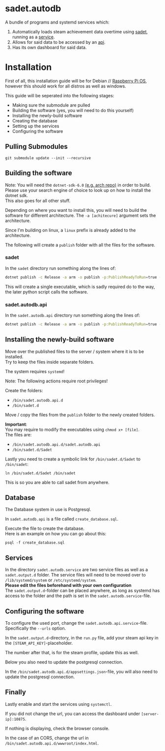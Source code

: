 # sadet.autodb

A bundle of programs and systemd services which:
1. Automatically loads steam achievement data overtime using
[sadet](https://github.com/Joyersch/sadet),
running as a [service](https://github.com/Joyersch/sadet.autodb.service).  
2. Allows for said data to be accessed by an
[api](https://github.com/Joyersch/sadet.autodb.api).
3. Has its own dashboard for said data.

# Installation

First of all, this installation guide will be
for Debian // [Raspberry Pi OS](https://www.raspdberrypi.com/software/),
however this should work for all distros as well as windows.

This guide will be seperated into the following stages:
- Making sure the submodule are pulled
- Building the software (yes, you will need to do this yourself)
- Installing the newly-build software
- Creating the database
- Setting up the services
- Configuring the software

## Pulling Submodules

```shell
git submodule update --init --recursive
```

## Building the software

Note: You will need the `dotnet-sdk-6.0`
[(e.g. arch repo)](https://archlinux.org/packages/extra/x86_64/dotnet-sdk-6.0/)
in order to build.  
Please use your search engine of choice to look up on how to install the dotnet sdk.  
This also goes for all other stuff.  

Depending on where you want to install this, you will need to build
the software for different architecture. 
The `-a [achitecure]` argument sets the architecture. 

Since I'm building on linux, a `linux` prefix is already added to the architecture.  

The following will create a `publish` folder with all the files for the software.

### sadet

In the `sadet` directory run something along the lines of:

```sh
dotnet publish -c Release -a arm -o publish -p:PublishReadyToRun=true -p:PublishSingleFile=true -p:PublishTrimmed=true --self-contained true
```
This will create a single executable, which is sadly required do to the way,
the later python script calls the software.

### sadet.autodb.api

In the `sadet.autodb.api` directory run something along the lines of:


```sh
dotnet publish -c Release -a arm -o publish -p:PublishReadyToRun=true --self-contained true
```

## Installing the newly-build software

Move over the published files to the server / system where it is to be installed.   
Try to keep the files inside separate folders.  

The system requires `systemd`!

Note: The following actions require root privileges!

Create the folders:
- `/bin/sadet.autodb.api.d`
- `/bin/sadet.d`

Move / copy the files from the `publish` folder to the newly created folders.

**Important**:  
You may require to modify the executables using `chmod x+ [file]`.  
The files are:
- `/bin/sadet.autodb.api.d/sadet.autodb.api`
- `/bin/sadet.d/Sadet`

Lastly you need to create a symbolic link for `/bin/sadet.d/Sadet` to `/bin/sadet`:
```shell
ln /bin/sadet.d/Sadet /bin/sadet
```
This is so you are able to call sadet from anywhere.

## Database

The Database system in use is Postgresql.

In `sadet.autodb.api` is a file called `create_database.sql`.

Execute the file to create the database.  
Here is an example on how you can go about this:
```shell
psql -f create_database.sql
```

## Services

In the directory `sadet.autodb.service` are two service files as well as a `sadet.output.d` folder.
The service files will need to be moved over to `/lib/systemd/system` or `/etc/systemd/system`.  
**Please edit the files beforehand with your own configuration**  
The `sadet.output.d`-folder can be placed anywhere, as long as systemd has access
to the folder and the path is set in the `sadet.autodb.service`-file.

## Configuring the software

To configure the used port, change the `sadet.autodb.api.service`-file.
Specifically the `--urls` option.

In the `sadet.output.d`-directory, in the `run.py` file,
add your steam api key in the `[STEAM_API_KEY]`-placeholder.  

The number after that, is for the steam profile, update this as well.  

Below you also need to update the postgresql connection.

In the `/bin/sadet.autodb.api.d/appsettings.json`-file, you will also need to update the postgresql connection.

## Finally

Lastly enable and start the services using `systemctl`.

If you did not change the url, you can access the dashboard under `[server-ip]:10875`.

If nothing is displaying, check the browser console.  

In the case of an CORS, change the url in `/bin/sadet.autodb.api.d/wwwroot/index.html`.  

```
